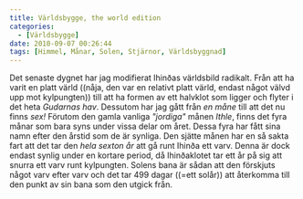 ```yaml
---
title: Världsbygge, the world edition
categories:
  - [Världsbygge]
date: 2010-09-07 00:26:44
tags: [Himmel, Månar, Solen, Stjärnor, Världsbyggnad]
---
```

Det senaste dygnet har jag modifierat Ihinðas världsbild radikalt. Från att ha varit en platt värld ((nåja, den var en relativt platt värld, endast något välvd upp mot kylpungten)) till att ha formen av ett halvklot som ligger och flyter i det heta _Gudarnas hav_. Dessutom har jag gått från _en måne_ till att det nu finns _sex!_ Förutom den gamla vanliga _"jordiga"_ månen _Ithle_, finns det fyra månar som bara syns under vissa delar om året. Dessa fyra har fått sina namn efter den årstid som de är synliga. Den sjätte månen har en så sakta fart att det tar den _hela sexton år_ att gå runt Ihinða ett varv. Denna är dock endast synlig under en kortare period, då Ihinðaklotet tar ett år på sig att snurra ett varv runt kylpungten. Solens bana är sådan att den förskjuts något varv efter varv och det tar 499 dagar ((=ett solår)) att återkomma till den punkt av sin bana som den utgick från.
